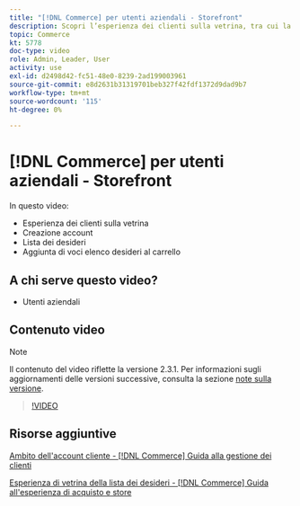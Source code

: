 ```yaml
---
title: "[!DNL Commerce] per utenti aziendali - Storefront"
description: Scopri l’esperienza dei clienti sulla vetrina, tra cui la creazione dell’account, le liste dei desideri e l’aggiunta di voci di elenco dei desideri al carrello
topic: Commerce
kt: 5778
doc-type: video
role: Admin, Leader, User
activity: use
exl-id: d2498d42-fc51-48e0-8239-2ad199003961
source-git-commit: e8d2631b31319701beb327f42fdf1372d9dad9b7
workflow-type: tm+mt
source-wordcount: '115'
ht-degree: 0%

---
```


# [!DNL Commerce] per utenti aziendali - Storefront

In questo video:

- Esperienza dei clienti sulla vetrina
- Creazione account
- Lista dei desideri
- Aggiunta di voci elenco desideri al carrello

## A chi serve questo video?

- Utenti aziendali

## Contenuto video

>[!NOTE]
>
>Il contenuto del video riflette la versione 2.3.1. Per informazioni sugli aggiornamenti delle versioni successive, consulta la sezione [note sulla versione](https://experienceleague.adobe.com/docs/commerce-operations/release/notes/overview.html).

>[!VIDEO](https://video.tv.adobe.com/v/36188?quality=12&learn=on)

## Risorse aggiuntive

[Ambito dell&#39;account cliente - [!DNL Commerce] Guida alla gestione dei clienti](https://experienceleague.adobe.com/docs/commerce-admin/customers/customer-accounts/customer-account-scope.html)

[Esperienza di vetrina della lista dei desideri - [!DNL Commerce] Guida all&#39;esperienza di acquisto e store](https://experienceleague.adobe.com/docs/commerce-admin/stores-sales/shopper-tools/wish-lists/wishlist-storefront.html)
